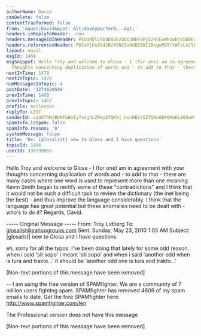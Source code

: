 ```yaml
---
authorName: David
canDelete: false
contentTrasformed: false
from: '&quot;David&quot; &lt;daveyporter@...&gt;'
headers.inReplyToHeader: .nan
headers.messageIdInHeader: PEU3RDlCRDdDOUEzODQ3NkFBRjEzREEwMkUwNjU5ODExQGRhdmlkPg==
headers.referencesHeader: PDIxMjUxOS4zNzY5NC5xbUB3ZWI1NzgwMS5tYWlsLnJlMy55YWhvby5jb20+
layout: email
msgId: 1469
msgSnippet: Hello Troy and welcome to Glosa - I (for one) am in agreement with your
  thoughts concerning duplication of words and - to add to that - there are many cases
nextInTime: 1470
nextInTopic: 1470
numMessagesInTopic: 4
postDate: '1274629598'
prevInTime: 1468
prevInTopic: 1467
profile: ecclesonc
replyTo: LIST
senderId: uqUdThMzBDNFbBmfy7vCghLZFHyQTQKYj_hevRBix5ZTQRw0DF6MeKL80OuWlN-7b__R2zOqPckrbYqS_zHt0L96yDt3fSGF4g
spamInfo.isSpam: false
spamInfo.reason: '0'
systemMessage: false
title: 'Re: [glosalist] new to Glosa and I have questions'
topicId: 1466
userId: 335799855
---
```


Hello Troy and welcome to Glosa - I (for one) am in agreement with your thoughts concerning duplication of words and - to add to that - there are many cases where one word is used to represent more than one meaning.   Kevin Smith began to rectify some of these "contradictions" and I think that it would not be such a difficult task to review the dictionary (the inet being the best) - and thus improve the language considerably.   I think that the language has great potential but these anomalies need to be dealt with - who's to do it?
   Regards,   David.

----- Original Message ----- 
  From: Troy Lidberg 
  To: glosalist@yahoogroups.com 
  Sent: Sunday, May 23, 2010 1:05 AM
  Subject: [glosalist] new to Glosa and I have questions


    
  eh, sorry for all the typos. i've been doing that lately for some odd reason. when i said 'sit sopo' i meant 'sti sopo' and when i said 'another odd when is tura and trakto...' it should be 'another odd one is tura and trakto...'

  [Non-text portions of this message have been removed]



  

--
I am using the free version of SPAMfighter.
We are a community of 7 million users fighting spam.
SPAMfighter has removed 4809 of my spam emails to date.
Get the free SPAMfighter here: http://www.spamfighter.com/len

The Professional version does not have this message


[Non-text portions of this message have been removed]


